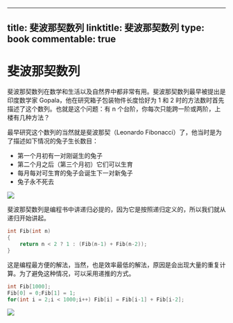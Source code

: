 
---
title: 斐波那契数列
linktitle: 斐波那契数列
type: book
commentable: true
---

# 斐波那契数列

斐波那契数列在数学和生活以及自然界中都非常有用。斐波那契数列最早被提出是印度数学家 Gopala，他在研究箱子包装物件长度恰好为 1 和 2 时的方法数时首先描述了这个数列。也就是这个问题：有 n 个台阶，你每次只能跨一阶或两阶，上楼有几种方法？

最早研究这个数列的当然就是斐波那契（Leonardo Fibonacci）了，他当时是为了描述如下情况的兔子生长数目：

- 第一个月初有一对刚诞生的兔子
- 第二个月之后（第三个月初）它们可以生育
- 每月每对可生育的兔子会诞生下一对新兔子
- 兔子永不死去

![](https://i.postimg.cc/MKvv5YN6/image.png)

斐波那契数列是编程书中讲递归必提的，因为它是按照递归定义的，所以我们就从递归开始讲起。

```cpp
int Fib(int n)
{
    return n < 2 ? 1 : (Fib(n-1) + Fib(n-2));
}
```

这是编程最方便的解法，当然，也是效率最低的解法，原因是会出现大量的重复计算。为了避免这种情况，可以采用递推的方式。

```cpp
int Fib[1000];
Fib[0] = 0;Fib[1] = 1;
for(int i = 2;i < 1000;i++) Fib[i] = Fib[i-1] + Fib[i-2];
```

![](https://i.postimg.cc/N0pcZ32W/image.png)

    